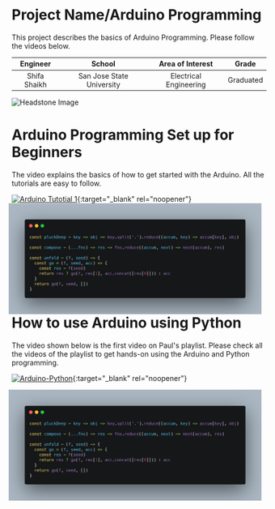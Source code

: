 ﻿# Project Name/Arduino Programming
This project describes the basics of Arduino Programming. Please follow the videos below.

| **Engineer** | **School** | **Area of Interest** | **Grade** |
|:--:|:--:|:--:|:--:|
| Shifa Shaikh | San Jose State University | Electrical Engineering | Graduated

![Headstone Image](https://cdn.sparkfun.com/assets/9/1/e/4/8/515b4656ce395f8a38000000.png)
  
# Arduino Programming Set up for Beginners
The video explains the basics of how to get started with the Arduino. All the tutorials are easy to follow.  

[![Arduino Tutotial 1](https://res.cloudinary.com/marcomontalbano/image/upload/v1624814482/video_to_markdown/images/youtube--fJWR7dBuc18-c05b58ac6eb4c4700831b2b3070cd403.jpg)](https://www.youtube.com/watch?v=fJWR7dBuc18 "Arduino Tutotial 1"){:target="_blank" rel="noopener"}
<img src="images/shifa_carbon.png" width=500 align=center style="float:right; padding-right:10px">


# How to use Arduino using Python
The video shown below is the first video on Paul's playlist. Please check all the videos of the playlist to get hands-on using the Arduino and Python programming.  

[![Arduino-Python](https://res.cloudinary.com/marcomontalbano/image/upload/v1624815306/video_to_markdown/images/youtube--95w4sx_zoB8-c05b58ac6eb4c4700831b2b3070cd403.jpg)](https://www.youtube.com/watch?v=95w4sx_zoB8&list=PLGs0VKk2DiYylFUUMMv9WiL3x3tpscDUQ "Arduino-Python"){:target="_blank" rel="noopener"}

<img src="Images/shifa_carbon.png" width=500 align=center style="float:right; padding-right:10px">

 
